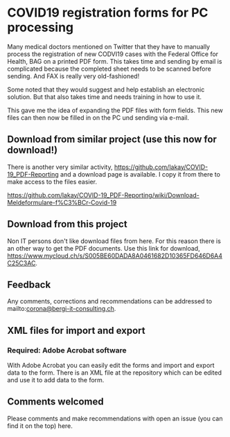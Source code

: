 # COVID19 registration forms for PC processing

Many medical doctors mentioned on Twitter that they have to manually process the registration of new CODVI19 cases with the Federal Office for Health, BAG on a printed PDF form. This takes time and sending by email is complicated because the completed sheet needs to be scanned before sending. And FAX is really very old-fashioned!

Some noted that they would suggest and help establish an electronic solution. But that also takes time and needs training in how to use it.

This gave me the idea of ​​expanding the PDF files with form fields. This new files can then now be filled in on the PC und sending via e-mail.

## Download from similar project (use this now for download!)

There is another very similar activity, https://github.com/lakay/COVID-19_PDF-Reporting and a download page is available. I copy it from there to make access to the files easier. 

https://github.com/lakay/COVID-19_PDF-Reporting/wiki/Download-Meldeformulare-f%C3%BCr-Covid-19

## Download from this project

Non IT persons don't like download files from here. For this reason there is an other way to get the PDF documents. Use this link for download, https://www.mycloud.ch/s/S005BE60DADA8A0461682D10365FD646D6A4C25C3AC.

## Feedback
Any comments, corrections and recommendations can be addressed to mailto:corona@bergi-it-consulting.ch.

## XML files for import and export

### Required: Adobe Acrobat software

With Adobe Acrobat you can easily edit the forms and import and export data to the form. There is an XML file at the repository which can be edited and use it to add data to the form.

## Comments welcomed

Please comments and make recommendations with open an issue (you can find it on the top) here.

